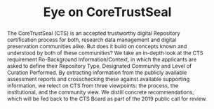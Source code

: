 ---
abstract: 'The CoreTrustSeal (CTS) is an accepted trustworthy digital Repository certification
  process for both, research data management and digital preservation communities
  alike. But does it build on concepts known and understood by both of these communities?
  We take an in-depth look at the CTS requirement Ro-Background Information/Context,
  in which the applicants are asked to define their Repository Type, Designated Community
  and Level of Curation Performed. By extracting information from the publicly available
  assessment reports and crosschecking these against available supporting information,
  we relect on CTS from three viewpoints: the process, the institutional, and the
  community view. We distill concrete recommendations, which will be fed back to the
  CTS Board as part of the 2019 public call for review.'
creators:
- Rudnik, Pia
- Lindlar, Michelle
date: null
document_url: https://services.phaidra.univie.ac.at/api/object/o:1081753/download
grand_parent: iPRES
institutions: []
keywords: []
landing_page_url: https://phaidra.univie.ac.at/o:1081753
language: eng
layout: publication
license: CC BY 4.0 International
notes_url: null
parent: iPRES 2019
publication_type: paper
size: 370524
slides_url: null
source_name: iPRES
title: 'Eye on CoreTrustSeal '
year: 2019
---